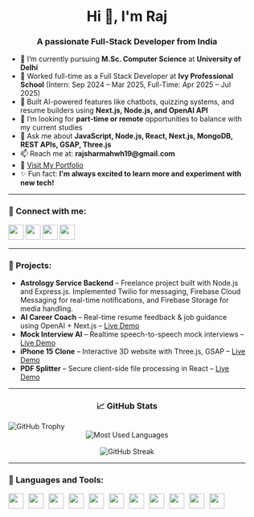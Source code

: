<div style="max-width: 900px; margin: auto; padding: 1rem;">

<h1 align="center">Hi 👋, I'm Raj</h1>
<h3 align="center">A passionate Full-Stack Developer from India</h3>

<ul>
<li>🌟 I’m currently pursuing <b>M.Sc. Computer Science</b> at <b>University of Delhi</b></li>
<li>💼 Worked full-time as a Full Stack Developer at <b>Ivy Professional School</b> (Intern: Sep 2024 – Mar 2025, Full-Time: Apr 2025 – Jul 2025)</li>
<li>🧠 Built AI-powered features like chatbots, quizzing systems, and resume builders using <b>Next.js, Node.js, and OpenAI API</b></li>
<li>🤝 I’m looking for <b>part-time or remote</b> opportunities to balance with my current studies</li>
<li>🙋 Ask me about <b>JavaScript, Node.js, React, Next.js, MongoDB, REST APIs, GSAP, Three.js</b></li>
<li>📫 Reach me at: <b>rajsharmahwh19@gmail.com</b></li>
<li>📄 <a href="https://www.thefstack.com" target="_blank">Visit My Portfolio</a></li>
<li>✨ Fun fact: <b>I'm always excited to learn more and experiment with new tech!</b></li>
</ul>

<hr/>

<h3 align="left">👥 Connect with me:</h3>
<p>
  <a href="https://linkedin.com/in/thefstack" target="_blank"><img src="https://raw.githubusercontent.com/rahuldkjain/github-profile-readme-generator/master/src/images/icons/Social/linked-in-alt.svg" height="30" /></a>
  <a href="https://instagram.com/thefstack" target="_blank"><img src="https://raw.githubusercontent.com/rahuldkjain/github-profile-readme-generator/master/src/images/icons/Social/instagram.svg" height="30" /></a>
  <a href="https://github.com/thefstack" target="_blank"><img src="https://cdn.jsdelivr.net/npm/simple-icons@v3/icons/github.svg" height="30" /></a>
  <a href="https://www.thefstack.com" target="_blank"><img src="https://img.icons8.com/ios/50/domain.png" height="30" /></a>
</p>

<hr/>

<h3 align="left">🚀 Projects:</h3>
<ul>
  <li><b>Astrology Service Backend</b> – Freelance project built with Node.js and Express.js. Implemented Twilio for messaging, Firebase Cloud Messaging for real-time notifications, and Firebase Storage for media handling.</li>
  <li><b>AI Career Coach</b> – Real-time resume feedback & job guidance using OpenAI + Next.js – <a href="https://prepai.ivyproschool.com/ai/interview/ai-career-coach" target="_blank">Live Demo</a></li>
  <li><b>Mock Interview AI</b> – Realtime speech-to-speech mock interviews – <a href="https://prepai.ivyproschool.com/ai/interview/" target="_blank">Live Demo</a></li>
  <li><b>iPhone 15 Clone</b> – Interactive 3D website with Three.js, GSAP – <a href="https://iphone15.thefstack.com" target="_blank">Live Demo</a></li>
  <li><b>PDF Splitter</b> – Secure client-side file processing in React – <a href="https://pdf-splitter.thefstack.com/" target="_blank">Live Demo</a></li>
</ul>

<hr/>

<h3 align="center">📈 GitHub Stats</h3>
 <img src="https://github-profile-trophy.vercel.app/?username=thefstack" alt="GitHub Trophy" style="max-width: 100%; height: auto;" />

<div style="display: grid; grid-template-columns: repeat(auto-fit, minmax(280px, 1fr)); gap: 1rem; align-items: start; justify-items: center;">
  <img src="https://github-readme-stats.vercel.app/api/top-langs?username=thefstack&show_icons=true&locale=en&layout=compact" alt="Most Used Languages" style="max-width: 100%; height: auto;" />
  <img src="https://github-readme-streak-stats.herokuapp.com/?user=thefstack" alt="GitHub Streak" style="max-width: 100%; height: auto;" />

</div>



<hr/>

<h3 align="left">🔧 Languages and Tools:</h3>
<div style="display: flex; flex-wrap: wrap; gap: 10px;">
  <img src="https://cdn.jsdelivr.net/gh/devicons/devicon/icons/html5/html5-original.svg" height="30" />
  <img src="https://cdn.jsdelivr.net/gh/devicons/devicon/icons/css3/css3-original.svg" height="30" />
  <img src="https://cdn.jsdelivr.net/gh/devicons/devicon/icons/javascript/javascript-original.svg" height="30" />
  <img src="https://cdn.jsdelivr.net/gh/devicons/devicon/icons/react/react-original.svg" height="30" />
  <img src="https://cdn.jsdelivr.net/gh/devicons/devicon/icons/nextjs/nextjs-original.svg" height="30" />
  <img src="https://cdn.jsdelivr.net/gh/devicons/devicon/icons/nodejs/nodejs-original.svg" height="30" />
  <img src="https://cdn.jsdelivr.net/gh/devicons/devicon/icons/express/express-original.svg" height="30" />
  <img src="https://cdn.jsdelivr.net/gh/devicons/devicon/icons/mongodb/mongodb-original.svg" height="30" />
  <img src="https://cdn.jsdelivr.net/gh/devicons/devicon/icons/mysql/mysql-original.svg" height="30" />
  <img src="https://cdn.jsdelivr.net/gh/devicons/devicon/icons/cplusplus/cplusplus-original.svg" height="30" />
  <img src="https://cdn.jsdelivr.net/gh/devicons/devicon/icons/git/git-original.svg" height="30" />
</div>

</div>
